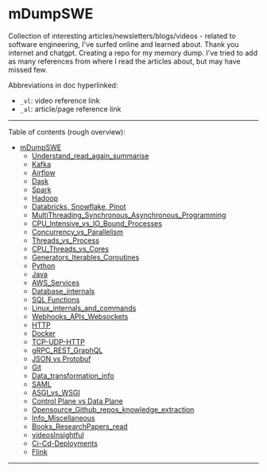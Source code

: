 # mDumpSWE

Collection of interesting articles/newsletters/blogs/videos - related to software engineering, I've surfed online and learned about. Thank you internet and chatgpt. Creating a repo for my memory dump. I've tried to add as many references from where I read the articles about, but may have missed few. 

Abbreviations in doc hyperlinked: 
- `_vl`: video reference link
- `_al`: article/page reference link

------------------------

Table of contents (rough overview): 
- [mDumpSWE](#mdumpswe)
    - [Understand\_read\_again\_summarise](https://github.com/Surajv311/mDumpSWE/tree/main/Understand-Again-Summarise)
    - [Kafka](https://github.com/Surajv311/mDumpSWE/tree/main/Kafka)
    - [Airflow](https://github.com/Surajv311/mDumpSWE/tree/main/Airflow)
    - [Dask](https://github.com/Surajv311/mDumpSWE/tree/main/Dask)
    - [Spark](https://github.com/Surajv311/mDumpSWE/tree/main/Spark)
    - [Hadoop](https://github.com/Surajv311/mDumpSWE/tree/main/Hadoop)
    - [Databricks, Snowflake, Pinot](https://github.com/Surajv311/mDumpSWE/tree/main/Databricks-Snowflake-Pinot)
    - [MultiThreading\_Synchronous\_Asynchronous\_Programming](https://github.com/Surajv311/mDumpSWE/tree/main/Multithreading-Asynchronous-Synchronous)
    - [CPU\_Intensive\_vs\_IO\_Bound\_Processes](https://github.com/Surajv311/mDumpSWE/tree/main/CPUintensive-IObound-process)
    - [Concurrency\_vs\_Parallelism](https://github.com/Surajv311/mDumpSWE/tree/main/Concurrency-vs-Parallelism)
    - [Threads\_vs\_Process](https://github.com/Surajv311/mDumpSWE/tree/main/Threads-vs-Process)
    - [CPU\_Threads\_vs\_Cores](https://github.com/Surajv311/mDumpSWE/tree/main/CPU-Threads-vs-Cores)
    - [Generators\_Iterables\_Coroutines](https://github.com/Surajv311/mDumpSWE/tree/main/Generators-Iterables-Coroutines)
    - [Python](https://github.com/Surajv311/mDumpSWE/tree/main/Python)
    - [Java](https://github.com/Surajv311/mDumpSWE/tree/main/Java)
    - [AWS\_Services](https://github.com/Surajv311/mDumpSWE/tree/main/AWS-Services)
    - [Database\_internals](https://github.com/Surajv311/mDumpSWE/tree/main/Database-internals)
    - [SQL Functions](https://github.com/Surajv311/mDumpSWE/tree/main/SQL-Functions)
    - [Linux\_internals\_and\_commands](https://github.com/Surajv311/mDumpSWE/tree/main/Linux-internals-and-commands)
    - [Webhooks\_APIs\_Websockets](https://github.com/Surajv311/mDumpSWE/tree/main/Webhooks-APIs-Sockets)
    - [HTTP](https://github.com/Surajv311/mDumpSWE/tree/main/HTTP)
    - [Docker](https://github.com/Surajv311/mDumpSWE/tree/main/Docker)
    - [TCP-UDP-HTTP](https://github.com/Surajv311/mDumpSWE/tree/main/TCP-UDP-HTTP)
    - [gRPC\_REST\_GraphQL](https://github.com/Surajv311/mDumpSWE/tree/main/gRPC-REST-GraphQL)
    - [JSON vs Protobuf](https://github.com/Surajv311/mDumpSWE/tree/main/JSON-Protobuf)
    - [Git](https://github.com/Surajv311/mDumpSWE/tree/main/Git)
    - [Data\_transformation\_info](https://github.com/Surajv311/mDumpSWE/tree/main/Data-Transformation)
    - [SAML](https://github.com/Surajv311/mDumpSWE/tree/main/SAML)
    - [ASGI_vs_WSGI](https://github.com/Surajv311/mDumpSWE/tree/main/ASGI-WSGI)
    - [Control Plane vs Data Plane](https://github.com/Surajv311/mDumpSWE/tree/main/ControlPlane-DataPlane)
    - [Opensource\_Github\_repos\_knowledge\_extraction](https://github.com/Surajv311/mDumpSWE/tree/main/Opensource-Repos-KT)
    - [Info\_Miscellaneous](https://github.com/Surajv311/mDumpSWE/tree/main/Info-Miscellaneous)
    - [Books_ResearchPapers_read](https://github.com/Surajv311/mDumpSWE/tree/main/Books_ResearchPapers_read)
    - [videosInsightful](https://github.com/Surajv311/mDumpSWE/tree/main/videosInsightful)
    - [Ci-Cd-Deployments](https://github.com/Surajv311/mDumpSWE/tree/main/Ci-Cd-Deployments)
    - [Flink](https://github.com/Surajv311/mDumpSWE/tree/main/Flink)

 
------------------------
